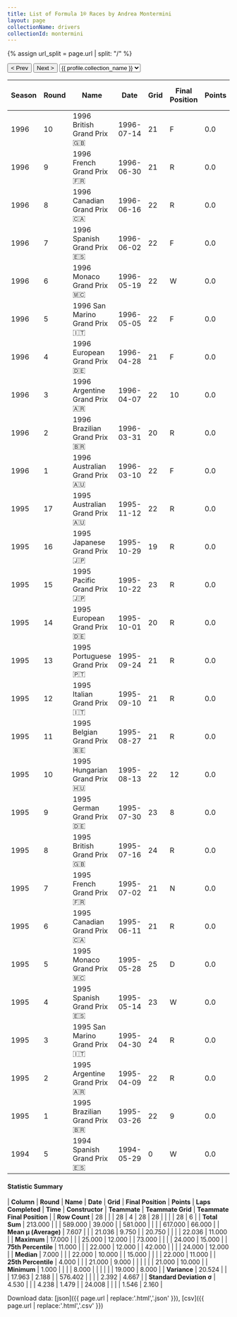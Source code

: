 ```yaml
---
title: List of Formula 1® Races by Andrea Montermini
layout: page
collectionName: drivers
collectionId: montermini
---
```


{% assign url_split = page.url | split: "/" %}
<div id="collection-navigation">
<button onclick="selector.options[selector.selectedIndex-1].value && (window.location = selector.options[selector.selectedIndex-1].value);">&lt; Prev</button>
<button onclick="selector.options[selector.selectedIndex+1].value && (window.location = selector.options[selector.selectedIndex+1].value);">Next &gt;</button>
<select id="selector" onchange="this.options[this.selectedIndex].value && (window.location = this.options[this.selectedIndex].value);">
  {% for collectionId in site.data[page.collectionName].refs %}
    {% if collectionId == page.collectionId %}
      {% assign selected = "selected" %}
    {% else %}
      {% assign selected = "" %}
    {% endif %}
    {% assign profile = site.data[page.collectionName][collectionId].profile %}
    <option value="/f1/{{ page.collectionName }}/{{ collectionId }}/{{ url_split[4] }}" {{ selected }}>{{ profile.collection_name }}</option>
  {% endfor %}
</select>
</div>

| Season | Round | Name | Date | Grid | Final Position | Points | Laps Completed | Time | Constructor | Teammate | Teammate Grid | Teammate Final Position |
|--|--|--|--|--|--|--|--|--|--|--|--|--|
| 1996 | 10 | 1996 British Grand Prix 🇬🇧 | 1996-07-14 | 21 | F | 0.0 | 0 |   | Forti 🇮🇹 | [Luca Badoer 🇮🇹](/f1/drivers/badoer) | 22 | F |
| 1996 | 9 | 1996 French Grand Prix 🇫🇷 | 1996-06-30 | 21 | R | 0.0 | 2 |   | Forti 🇮🇹 | [Luca Badoer 🇮🇹](/f1/drivers/badoer) | 20 | R |
| 1996 | 8 | 1996 Canadian Grand Prix 🇨🇦 | 1996-06-16 | 22 | R | 0.0 | 22 |   | Forti 🇮🇹 | [Luca Badoer 🇮🇹](/f1/drivers/badoer) | 20 | R |
| 1996 | 7 | 1996 Spanish Grand Prix 🇪🇸 | 1996-06-02 | 22 | F | 0.0 | 0 |   | Forti 🇮🇹 | [Luca Badoer 🇮🇹](/f1/drivers/badoer) | 21 | F |
| 1996 | 6 | 1996 Monaco Grand Prix 🇲🇨 | 1996-05-19 | 22 | W | 0.0 | 0 |   | Forti 🇮🇹 | [Luca Badoer 🇮🇹](/f1/drivers/badoer) | 21 | R |
| 1996 | 5 | 1996 San Marino Grand Prix 🇮🇹 | 1996-05-05 | 22 | F | 0.0 | 0 |   | Forti 🇮🇹 | [Luca Badoer 🇮🇹](/f1/drivers/badoer) | 21 | 10 |
| 1996 | 4 | 1996 European Grand Prix 🇩🇪 | 1996-04-28 | 21 | F | 0.0 | 0 |   | Forti 🇮🇹 | [Luca Badoer 🇮🇹](/f1/drivers/badoer) | 22 | F |
| 1996 | 3 | 1996 Argentine Grand Prix 🇦🇷 | 1996-04-07 | 22 | 10 | 0.0 | 69 |   | Forti 🇮🇹 | [Luca Badoer 🇮🇹](/f1/drivers/badoer) | 21 | R |
| 1996 | 2 | 1996 Brazilian Grand Prix 🇧🇷 | 1996-03-31 | 20 | R | 0.0 | 26 |   | Forti 🇮🇹 | [Luca Badoer 🇮🇹](/f1/drivers/badoer) | 19 | 11 |
| 1996 | 1 | 1996 Australian Grand Prix 🇦🇺 | 1996-03-10 | 22 | F | 0.0 | 0 |   | Forti 🇮🇹 | [Luca Badoer 🇮🇹](/f1/drivers/badoer) | 21 | F |
| 1995 | 17 | 1995 Australian Grand Prix 🇦🇺 | 1995-11-12 | 22 | R | 0.0 | 2 |   | Pacific 🇬🇧 | [Bertrand Gachot 🇧🇪](/f1/drivers/gachot) | 23 | 8 |
| 1995 | 16 | 1995 Japanese Grand Prix 🇯🇵 | 1995-10-29 | 19 | R | 0.0 | 23 |   | Pacific 🇬🇧 | [Bertrand Gachot 🇧🇪](/f1/drivers/gachot) | 22 | R |
| 1995 | 15 | 1995 Pacific Grand Prix 🇯🇵 | 1995-10-22 | 23 | R | 0.0 | 14 |   | Pacific 🇬🇧 | [Bertrand Gachot 🇧🇪](/f1/drivers/gachot) | 24 | R |
| 1995 | 14 | 1995 European Grand Prix 🇩🇪 | 1995-10-01 | 20 | R | 0.0 | 45 |   | Pacific 🇬🇧 | [Jean-Denis Délétraz 🇨🇭](/f1/drivers/deletraz) | 24 | 15 |
| 1995 | 13 | 1995 Portuguese Grand Prix 🇵🇹 | 1995-09-24 | 21 | R | 0.0 | 53 |   | Pacific 🇬🇧 | [Jean-Denis Délétraz 🇨🇭](/f1/drivers/deletraz) | 24 | R |
| 1995 | 12 | 1995 Italian Grand Prix 🇮🇹 | 1995-09-10 | 21 | R | 0.0 | 0 |   | Pacific 🇬🇧 | [Giovanni Lavaggi 🇮🇹](/f1/drivers/lavaggi) | 24 | R |
| 1995 | 11 | 1995 Belgian Grand Prix 🇧🇪 | 1995-08-27 | 21 | R | 0.0 | 18 |   | Pacific 🇬🇧 | [Giovanni Lavaggi 🇮🇹](/f1/drivers/lavaggi) | 23 | R |
| 1995 | 10 | 1995 Hungarian Grand Prix 🇭🇺 | 1995-08-13 | 22 | 12 | 0.0 | 73 |   | Pacific 🇬🇧 | [Giovanni Lavaggi 🇮🇹](/f1/drivers/lavaggi) | 24 | R |
| 1995 | 9 | 1995 German Grand Prix 🇩🇪 | 1995-07-30 | 23 | 8 | 0.0 | 42 |   | Pacific 🇬🇧 | [Giovanni Lavaggi 🇮🇹](/f1/drivers/lavaggi) | 24 | R |
| 1995 | 8 | 1995 British Grand Prix 🇬🇧 | 1995-07-16 | 24 | R | 0.0 | 21 |   | Pacific 🇬🇧 | [Bertrand Gachot 🇧🇪](/f1/drivers/gachot) | 21 | 12 |
| 1995 | 7 | 1995 French Grand Prix 🇫🇷 | 1995-07-02 | 21 | N | 0.0 | 62 |   | Pacific 🇬🇧 | [Bertrand Gachot 🇧🇪](/f1/drivers/gachot) | 22 | R |
| 1995 | 6 | 1995 Canadian Grand Prix 🇨🇦 | 1995-06-11 | 21 | R | 0.0 | 5 |   | Pacific 🇬🇧 | [Bertrand Gachot 🇧🇪](/f1/drivers/gachot) | 20 | R |
| 1995 | 5 | 1995 Monaco Grand Prix 🇲🇨 | 1995-05-28 | 25 | D | 0.0 | 23 |   | Pacific 🇬🇧 | [Bertrand Gachot 🇧🇪](/f1/drivers/gachot) | 21 | R |
| 1995 | 4 | 1995 Spanish Grand Prix 🇪🇸 | 1995-05-14 | 23 | W | 0.0 | 0 |   | Pacific 🇬🇧 | [Bertrand Gachot 🇧🇪](/f1/drivers/gachot) | 24 | R |
| 1995 | 3 | 1995 San Marino Grand Prix 🇮🇹 | 1995-04-30 | 24 | R | 0.0 | 15 |   | Pacific 🇬🇧 | [Bertrand Gachot 🇧🇪](/f1/drivers/gachot) | 22 | R |
| 1995 | 2 | 1995 Argentine Grand Prix 🇦🇷 | 1995-04-09 | 22 | R | 0.0 | 1 |   | Pacific 🇬🇧 | [Bertrand Gachot 🇧🇪](/f1/drivers/gachot) | 23 | R |
| 1995 | 1 | 1995 Brazilian Grand Prix 🇧🇷 | 1995-03-26 | 22 | 9 | 0.0 | 65 |   | Pacific 🇬🇧 | [Bertrand Gachot 🇧🇪](/f1/drivers/gachot) | 20 | R |
| 1994 | 5 | 1994 Spanish Grand Prix 🇪🇸 | 1994-05-29 | 0 | W | 0.0 | 0 |   | Simtek 🇬🇧 | [David Brabham 🇦🇺](/f1/drivers/brabham) | 24 | 10 |

#### Statistic Summary

| **Column** | **Round** | **Name** | **Date** | **Grid** | **Final Position** | **Points** | **Laps Completed** | **Time** | **Constructor** | **Teammate** | **Teammate Grid** | **Teammate Final Position** |
| **Row Count** | 28 |  |  | 28 | 4 | 28 | 28 |  |  |  | 28 | 6 |
| **Total Sum** | 213.000 |  |  | 589.000 | 39.000 |  | 581.000 |  |  |  | 617.000 | 66.000 |
| **Mean μ (Average)** | 7.607 |  |  | 21.036 | 9.750 |  | 20.750 |  |  |  | 22.036 | 11.000 |
| **Maximum** | 17.000 |  |  | 25.000 | 12.000 |  | 73.000 |  |  |  | 24.000 | 15.000 |
| **75th Percentile** | 11.000 |  |  | 22.000 | 12.000 |  | 42.000 |  |  |  | 24.000 | 12.000 |
| **Median** | 7.000 |  |  | 22.000 | 10.000 |  | 15.000 |  |  |  | 22.000 | 11.000 |
| **25th Percentile** | 4.000 |  |  | 21.000 | 9.000 |  |  |  |  |  | 21.000 | 10.000 |
| **Minimum** | 1.000 |  |  |  | 8.000 |  |  |  |  |  | 19.000 | 8.000 |
| **Variance** | 20.524 |  |  | 17.963 | 2.188 |  | 576.402 |  |  |  | 2.392 | 4.667 |
| **Standard Deviation σ** | 4.530 |  |  | 4.238 | 1.479 |  | 24.008 |  |  |  | 1.546 | 2.160 |

Download data: [json]({{ page.url | replace:'.html','.json' }}), [csv]({{ page.url | replace:'.html','.csv' }})
